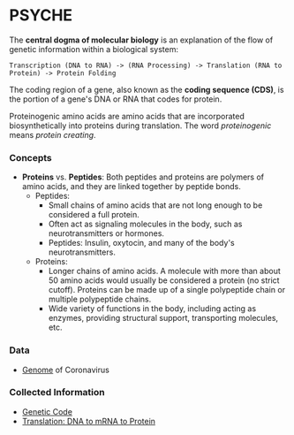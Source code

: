 # PSYCHE

The **central dogma of molecular biology** is an explanation of the flow of genetic information within a biological system: 
```
Transcription (DNA to RNA) -> (RNA Processing) -> Translation (RNA to Protein) -> Protein Folding
```

The coding region of a gene, also known as the **coding sequence (CDS)**, is the portion of a gene's DNA or RNA that codes for protein.

Proteinogenic amino acids are amino acids that are incorporated biosynthetically into proteins during translation. The word *proteinogenic* means *protein creating*.


### Concepts

- **Proteins** vs. **Peptides**: Both peptides and proteins are polymers of amino acids, and they are linked together by peptide bonds.
    - Peptides: 
        - Small chains of amino acids that are not long enough to be considered a full protein.         
        - Often act as signaling molecules in the body, such as neurotransmitters or hormones.
        - Peptides: Insulin, oxytocin, and many of the body's neurotransmitters.
    - Proteins: 
        - Longer chains of amino acids. A molecule with more than about 50 amino acids would usually be considered a protein (no strict cutoff). Proteins can be made up of a single polypeptide chain or multiple polypeptide chains.
        - Wide variety of functions in the body, including acting as enzymes, providing structural support, transporting molecules, etc.


### Data 

- [Genome](https://www.ncbi.nlm.nih.gov/nuccore/1798174254) of Coronavirus

### Collected Information

- [Genetic Code](https://en.wikipedia.org/wiki/Genetic_code)
- [Translation: DNA to mRNA to Protein](https://www.nature.com/scitable/topicpage/translation-dna-to-mrna-to-protein-393/)
